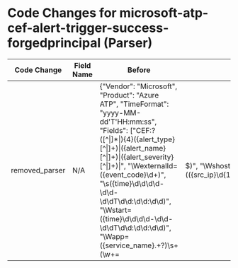 # Code Changes for microsoft-atp-cef-alert-trigger-success-forgedprincipal (Parser)

| Code Change | Field Name | Before | After |
|-------------|------------|--------|-------|
| removed_parser | N/A | {"Vendor": "Microsoft", "Product": "Azure ATP", "TimeFormat": "yyyy-MM-dd'T'HH:mm:ss", "Fields": ["CEF:?([^\|]*\|){4}({alert_type}[^\|]+)\|({alert_name}[^\|]+)\|({alert_severity}[^\|]+)\|", "\WexternalId=({event_code}\d+)", "\s({time}\d\d\d\d-\d\d-\d\dT\d\d:\d\d:\d\d)", "\Wstart=({time}\d\d\d\d-\d\d-\d\dT\d\d:\d\d:\d\d)", "\Wapp=({service_name}.+?)\s+(\w+=|$)", "\Wshost=(({src_ip}\d{1,3}.\d{1,3}.\d{1,3}.\d{1,3})|({src_host}[\w\-.]+))", "\Wmsg=({additional_info}.+?)\s+(\w+=|$)", "\Wcs1=({url}.+?)\s+(\w+=|$).+?cs1Label=url", "\Wcs1Label=url.*?\Wcs1=({url}.+?)\s+(\w+=|$)", "\Wsuser=({user}[\w\.\-\!\#\^\~]{1,40}\$?)\s", "\Wcs2=({incident_status}[^\s]+)"], "Name": "microsoft-atp-cef-alert-trigger-success-forgedprincipal", "ParserVersion": "v1.0.0", "Conditions": ["CEF", "|Microsoft|Azure ATP|", "|ForgedPrincipalSecurityAlert|"]} | N/A |